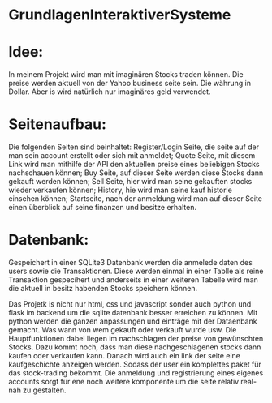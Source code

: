 # GrundlagenInteraktiverSysteme

# Idee:
In meinem Projekt wird man mit imaginären Stocks traden können. Die preise werden aktuell von der Yahoo business seite sein. Die währung in Dollar. Aber is wird natürlich nur imaginäres geld verwendet.

# Seitenaufbau:
Die folgenden Seiten sind beinhaltet: Register/Login Seite, die seite auf der man sein account erstellt oder sich mit anmeldet; Quote Seite, mit diesem Link wird man mithilfe der API den aktuellen preise eines beliebigen Stocks nachschauen können; Buy Seite, auf dieser Seite werden diese Stocks dann gekauft werden können; Sell Seite, hier wird man seine gekauften stocks wieder verkaufen können; History, hie wird man seine kauf historie einsehen können; Startseite, nach der anmeldung wird man auf dieser Seite einen überblick auf seine finanzen und besitze erhalten.

# Datenbank:
Gespeichert in einer SQLite3 Datenbank werden die anmelede daten des users sowie die Transaktionen. Diese werden einmal in einer Tablle als reine Transaktion gespecihert und anderseits in einer weiteren Tabelle wird man die aktuell in besitz habenden Stocks speichern können.


Das Projetk is nicht nur html, css und javascript sonder auch python und flask im backend um die sqlite datenbank besser erreichen zu können. Mit python werden die ganzen anpassungen und einträge mit der Dataenbank gemacht. Was wann von wem gekauft oder verkauft wurde usw. Die Hauptfunktionen dabei liegen im nachschlagen der preise von gewünschten Stocks. Dazu kommt noch, dass man diese nachgeschlagenen stocks dann kaufen oder verkaufen kann. Danach wird auch ein link der seite eine kaufgeschichte anzeigen werden. Sodass der user ein komplettes paket für das stock-trading bekommt. Die anmeldung und registrierung eines eigenes accounts sorgt für ene noch weitere komponente um die seite relativ real-nah zu gestalten.
